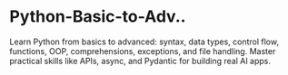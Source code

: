 # Python-Basic-to-Adv..
Learn Python from basics to advanced: syntax, data types, control flow, functions, OOP, comprehensions, exceptions, and file handling. Master practical skills like APIs, async, and Pydantic for building real AI apps.
